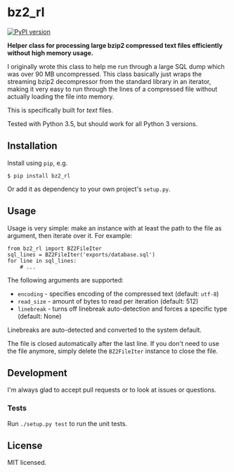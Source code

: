 bz2_rl
======

[![PyPI version](https://badge.fury.io/py/bz2_rl.svg)](https://pypi.python.org/pypi/bz2_rl)

**Helper class for processing large bzip2 compressed text files efficiently
without high memory usage.**

I originally wrote this class to help me run through a large SQL dump
which was over 90 MB uncompressed. This class basically just wraps the
streaming bzip2 decompressor from the standard library in an iterator,
making it very easy to run through the lines of a compressed file
without actually loading the file into memory.

This is specifically built for *text* files.

Tested with Python 3.5, but should work for all Python 3 versions.


Installation
------------

Install using `pip`, e.g.

    $ pip install bz2_rl

Or add it as dependency to your own project's `setup.py`.


Usage
-----

Usage is very simple: make an instance with at least the path to the file
as argument, then iterate over it. For example:

    from bz2_rl import BZ2FileIter
    sql_lines = BZ2FileIter('exports/database.sql')
    for line in sql_lines:
        # ...

The following arguments are supported:

* `encoding` - specifies encoding of the compressed text (default: `utf-8`)
* `read_size` - amount of bytes to read per iteration (default: 512)
* `linebreak` - turns off linebreak auto-detection and forces a specific type (default: None)

Linebreaks are auto-detected and converted to the system default.

The file is closed automatically after the last line. If you don't need
to use the file anymore, simply delete the `BZ2FileIter` instance
to close the file.


Development
-----------

I'm always glad to accept pull requests or to look at issues or questions.

### Tests

Run `./setup.py test` to run the unit tests.


License
-------

MIT licensed.
